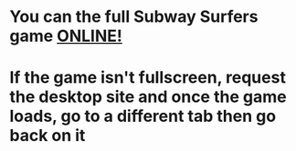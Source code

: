 # You can the full Subway Surfers game [ONLINE!](https://cyclokid.github.io/Subway-Surfers/)
# If the game isn't fullscreen, request the desktop site and once the game loads, go to a different tab then go back on it

